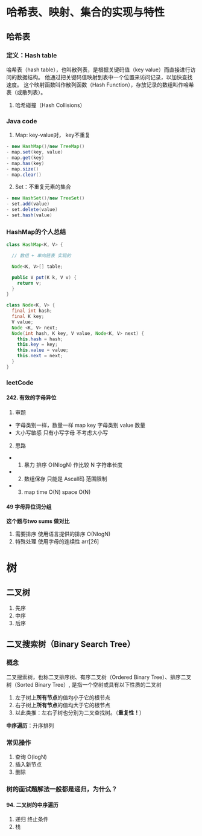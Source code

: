 # 哈希表、映射、集合的实现与特性

## 哈希表

### 定义：Hash table
哈希表（hash table），也叫散列表，是根据关键码值（key value）而直接进行访问的数据结构。
他通过把关键码值映射到表中一个位置来访问记录，以加快查找速度。
这个映射函数叫作散列函数（Hash Function），存放记录的数组叫作哈希表（或散列表）。

1. 哈希碰撞（Hash Collisions）

### Java code 
1. Map: key-value对， key不重复
```java
- new HashMap()/new TreeMap()
- map.set(key, value)
- map.get(key)
- map.has(key)
- map.size()
- map.clear()
```

2. Set：不重复元素的集合
```java
- new HashSet()/new TreeSet()
- set.add(value)
- set.delete(value)
- set.hash(value)
```

### HashMap的个人总结
```java
class HashMap<K, V> {

  // 数组 + 单向链表 实现的

  Node<K, V>[] table;

  public V put(K k, V v) {
    return v;
  }
}

class Node<K, V> {
  final int hash;
  final K key;
  V value;
  Node <K, V> next;
  Node(int hash, K key, V value, Node<K, V> next) {
    this.hash = hash;
    this.key = key;
    this.value = value;
    this.next = next;
  }
}

```

### leetCode

#### 242. 有效的字母异位
1. 审题
- 字母类别一样，数量一样 map  key 字母类别 value 数量
- 大小写敏感 只有小写字母 不考虑大小写

2. 思路
- 1. 暴力 排序 O(NlogN) 作比较 N 字符串长度
- 2. 数组保存 只能是 Ascall码 范围限制
- 3. map time O(N) space O(N) 


#### 49 字母异位词分组 
**这个题与two sums 做对比**
1. 需要排序  使用语言提供的排序 O(NlogN)
2. 特殊处理 使用字母的连续性 arr[26]

# 树

## 二叉树
1. 先序
2. 中序
3. 后序

## 二叉搜索树（Binary Search Tree）
### 概念
二叉搜索树，也称二叉排序树、有序二叉树（Ordered Binary Tree）、排序二叉树（Sorted Binary Tree）,
是指一个空树或具有以下性质的二叉树
1. 左子树上**所有节点**的值均小于它的根节点
2. 右子树上**所有节点**的值均大于它的根节点
3. 以此类推：左右子树也分别为二叉查找树。（**重复性！**）

**中序遍历**：升序排列 

### 常见操作 
1. 查询 O(logN)
2. 插入新节点
3. 删除

### 树的面试题解法一般都是递归，为什么？

#### 94. 二叉树的中序遍历
1. 递归 终止条件
2. 栈


